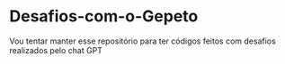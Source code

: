 # Desafios-com-o-Gepeto
Vou tentar manter esse repositório para ter códigos feitos com desafios realizados pelo chat GPT
